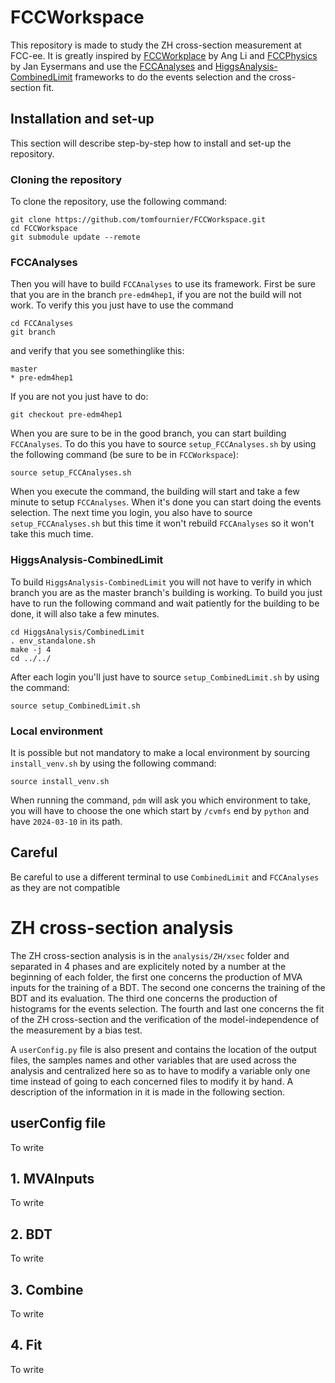 # FCCWorkspace

This repository is made to study the ZH cross-section measurement at FCC-ee. It is greatly inspired by [FCCWorkplace](https://github.com/Ang-Li-93/FCCWorkplace) by Ang Li and [FCCPhysics](https://github.com/jeyserma/FCCPhysics) by Jan Eysermans and use the [FCCAnalyses](https://github.com/HEP-FCC/FCCAnalyses/tree/pre-edm4hep1) and [HiggsAnalysis-CombinedLimit](https://github.com/cms-analysis/HiggsAnalysis-CombinedLimit) frameworks to do the events selection and the cross-section fit.

## Installation and set-up

This section will describe step-by-step how to install and set-up the repository.

### Cloning the repository

To clone the repository, use the following command:

```shell
git clone https://github.com/tomfournier/FCCWorkspace.git
cd FCCWorkspace
git submodule update --remote
```

### FCCAnalyses

Then you will have to build `FCCAnalyses` to use its framework. First be sure that you are in the branch `pre-edm4hep1`, if you are not the build will not work. To verify this you just have to use the command

```shell
cd FCCAnalyses
git branch
```

and verify that you see somethinglike this:

```terminal
master
* pre-edm4hep1
```

If you are not you just have to do:

```shell
git checkout pre-edm4hep1
```

When you are sure to be in the good branch, you can start building `FCCAnalyses`. To do this you have to source `setup_FCCAnalyses.sh` by using the following command (be sure to be in `FCCWorkspace`):

```shell
source setup_FCCAnalyses.sh
```

When you execute the command, the building will start and take a few minute to setup `FCCAnalyses`. When it's done you can start doing the events selection. The next time you login, you also have to source `setup_FCCAnalyses.sh` but this time it won't rebuild `FCCAnalyses` so it won't take this much time.

### HiggsAnalysis-CombinedLimit

To build `HiggsAnalysis-CombinedLimit` you will not have to verify in which branch you are as the master branch's building is working. To build you just have to run the following command and wait patiently for the building to be done, it will also take a few minutes.

```shell
cd HiggsAnalysis/CombinedLimit
. env_standalone.sh
make -j 4
cd ../../
```

After each login you'll just have to source `setup_CombinedLimit.sh` by using the command:

```shell
source setup_CombinedLimit.sh
```

### Local environment

It is possible but not mandatory to make a local environment by sourcing `install_venv.sh` by using the following command:

```shell
source install_venv.sh
```

When running the command, `pdm` will ask you which environment to take, you will have to choose the one which start by `/cvmfs` end by `python` and have `2024-03-10` in its path.

## Careful

Be careful to use a different terminal to use `CombinedLimit` and `FCCAnalyses` as they are not compatible

# ZH cross-section analysis

The ZH cross-section analysis is in the `analysis/ZH/xsec` folder and separated in 4 phases and are explicitely noted by a number at the beginning of each folder, the first one concerns the production of MVA inputs for the training of a BDT. The second one concerns the training of the BDT and its evaluation. The third one concerns the production of histograms for the events selection. The fourth and last one concerns the fit of the ZH cross-section and the verification of the model-independence of the measurement by a bias test. 

A `userConfig.py` file is also present and contains the location of the output files, the samples names and other variables that are used across the analysis and centralized here so as to have to modify a variable only one time instead of going to each concerned files to modify it by hand. A description of the information in it is made in the following section.

## userConfig file

To write

## 1. MVAInputs

To write

## 2. BDT

To write

## 3. Combine

To write

## 4. Fit

To write
